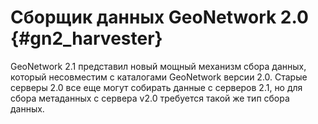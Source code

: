 # Сборщик данных GeoNetwork 2.0 {#gn2_harvester}

GeoNetwork 2.1 представил новый мощный механизм сбора данных, который несовместим с каталогами GeoNetwork версии 2.0. 
Старые серверы 2.0 все еще могут собирать данные с серверов 2.1, но для сбора метаданных с сервера v2.0 требуется такой же тип сбора данных.
